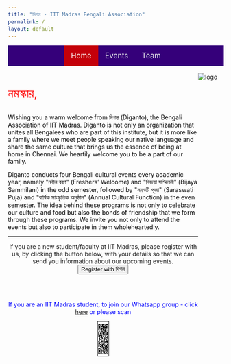 ```yaml
---
title: "দিগন্ত - IIT Madras Bengali Association"
permalink: /
layout: default
---
```


<style>

.topnav {
  background-color: #35007a;
  overflow: hidden;
  display:flex;
  justify-content:center;
}

/* Style the links inside the navigation bar */
.topnav a {
  float: left;
  color: #f2f2f2;
  text-align: center;
  padding: 14px 16px;
  text-decoration: none;
  font-size: 17px;
}

/* Change the color of links on hover */
.topnav a:hover {
  background-color: #ddd;
  color: black;
}

/* Add a color to the active/current link */
.topnav a.active {
  background-color: #c4000a;
  color: white;
}

.responsive {
  max-width: 50%;
  height: 20vh;
}

.responsiveqr {
  max-width: 5%;
  height: 2vh;
}

.responsivelogo {
  max-width: 13%;
  height: auto;
  float: left;
}

.responsivetext {
  font-size: 3vw;
  color: red;
  height: auto;
}
</style>

<div class="topnav">
<div>
  <a class="active" href="index.html">Home</a>
  <a href="events.html">Events</a>
  <a href="team.html">Team</a>
</div>
</div>
<br>

<img style="float: right; padding-right: 15px; padding-bottom: 1px;" class ="responsive" src="assets/images/logo_nb_iitm.png" alt="logo"/>

<p class="responsivetext">নমস্কার, </p>

<p style="color:black;">
Wishing you a warm welcome from দিগন্ত (Diganto), the Bengali Association of IIT Madras. Diganto is not only an organization that unites all Bengalees who are part of this institute, but it is more like a family where we meet people speaking our native language and share the same culture that brings us the essence of being at home in Chennai. We heartily welcome you to be a part of our family.
</p>

<p style="color:black;">
Diganto conducts four Bengali cultural events every academic year, namely "নবীন বরণ" (Freshers’ Welcome) and "বিজয়া সম্মিলনী" (Bijaya Sammilani) in the odd semester, followed by "সরস্বতী পূজা" (Saraswati Puja) and "বার্ষিক সাংস্কৃতিক অনুষ্ঠান" (Annual Cultural Function) in the even semester. The idea behind these programs is not only to celebrate our culture and food but also the bonds of friendship that we form through these programs. We invite you not only to attend the events but also to participate in them wholeheartedly.
</p>

---
<div align="center">

If you are a new student/faculty at IIT Madras, please register with us, by clicking the button below, with your details so that we can send you information about our upcoming events.
<br>
<a href="https://forms.gle/BZstwKMBgcNHNwnd6">
<button class="button">Register with দিগন্ত</button>
</a>

<br>
<br>

<p style="color:blue;" align="center"> If you are an IIT Madras student, to join our Whatsapp group - click <a href="https://chat.whatsapp.com/IGDHx5IPmR9FMIqtZ2oQcn">here</a> or please scan </p>

<div align="center">
<img class="responsiveqr" src="assets/images/whatsapp_qr.png" alt="QR_code" border=1px/>
</div>

</div>